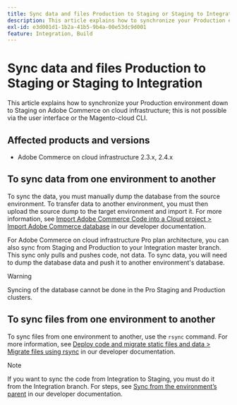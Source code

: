 ```yaml
---
title: Sync data and files Production to Staging or Staging to Integration
description: This article explains how to synchronize your Production environment down to Staging on Adobe Commerce on cloud infrastructure; this is not possible.
exl-id: e3d001d1-1b2a-41b5-9b4a-00e53dc9d001
feature: Integration, Build
---
```

# Sync data and files Production to Staging or Staging to Integration

This article explains how to synchronize your Production environment down to Staging on Adobe Commerce on cloud infrastructure; this is not possible via the user interface or the Magento-cloud CLI.

## Affected products and versions

* Adobe Commerce on cloud infrastructure 2.3.x, 2.4.x

## To sync data from one environment to another

To sync the data, you must manually dump the database from the source environment. To transfer data to another environment, you must then upload the source dump to the target environment and import it. For more information, see [Import Adobe Commerce Code into a Cloud project > Import Adobe Commerce database](https://devdocs.magento.com/cloud/setup/first-time-setup-import-import.html) in our developer documentation.

For Adobe Commerce on cloud infrastructure Pro plan architecture, you can also sync from Staging and Production to your Integration master branch. This sync only pulls and pushes code, not data. To sync data, you will need to dump the database data and push it to another environment's database.

>[!WARNING]
>
>Syncing of the database cannot be done in the Pro Staging and Production clusters.

## To sync files from one environment to another

To sync files from one environment to another, use the `rsync` command. For more information, see [Deploy code and migrate static files and data > Migrate files using rsync](https://devdocs.magento.com/cloud/live/stage-prod-migrate.html#migrate-files-using-rsync) in our developer documentation.

>[!NOTE]
>
>If you want to sync the code from Integration to Staging, you must do it from the Integration branch. For steps, see [Sync from the environment’s parent](/docs/commerce-cloud-service/user-guide/project/console-branches.html?lang=ko#sync-an-environment) in our developer documentation.
